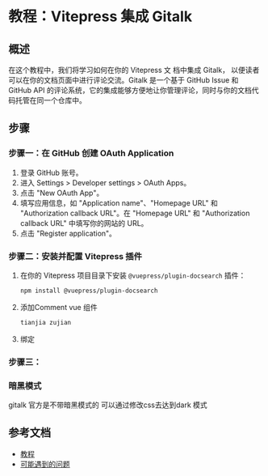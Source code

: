 # 教程：Vitepress 集成 Gitalk

## 概述
在这个教程中，我们将学习如何在你的 Vitepress 文 档中集成 Gitalk，
以便读者可以在你的文档页面中进行评论交流。Gitalk 是一个基于 GitHub
Issue 和 GitHub API 的评论系统，它的集成能够方便地让你管理评论，同时与你的文档代码托管在同一个仓库中。

## 步骤

### 步骤一：在 GitHub 创建 OAuth Application
1. 登录 GitHub 账号。
2. 进入 Settings > Developer settings > OAuth Apps。
3. 点击 "New OAuth App"。
4. 填写应用信息，如 "Application name"、"Homepage URL" 和 "Authorization callback URL"。在 "Homepage URL" 和 "Authorization callback URL" 中填写你的网站的 URL。
5. 点击 "Register application"。

### 步骤二：安装并配置 Vitepress 插件
1. 在你的 Vitepress 项目目录下安装 `@vuepress/plugin-docsearch` 插件：
    ```bash
    npm install @vuepress/plugin-docsearch
    ```
2. 添加Comment vue 组件
    ```js
    tianjia zujian 
    ```
3. 绑定

### 步骤三：

### 暗黑模式
gitalk 官方是不带暗黑模式的 可以通过修改css去达到dark 模式

## 参考文档
- [教程](https://blog.csdn.net/qq_38689395/article/details/136615496)
- [可能遇到的问题](https://zhuanlan.zhihu.com/p/260781932)


